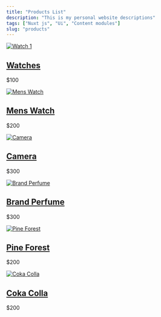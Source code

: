 ```yaml
---
title: "Products List"
description: "This is my personal website descriptions"
tags: ["Nuxt js", "Ui", "Content modules"]
slug: "products"
---
```


<div class="product-container">
  <div class="product-item">
    <a href="/products/watches"><img src="/images/wrist-watches.jpg" alt="Watch 1" class="product-image" /></a>
    <div class="product-details">
      <h2 class="product-name"><a href="/products/watches">Watches</a></h2>
      <p class="product-price">$100</p>
    </div>
  </div>

  <div class="product-item">
    <a href="/products/mens-watch"><img src="/images/mens-watch-and-ring.jpg" alt="Mens Watch" class="product-image" /></a>
    <div class="product-details">
      <h2 class="product-name"><a href="/products/mens-watch">Mens Watch</a></h2>
      <p class="product-price">$200</p>
    </div>
  </div>

  <div class="product-item">
    <a href="/products/camera"><img src="/images/pexels-madebymath-90946.jpg" alt="Camera" class="product-image" /></a>
    <div class="product-details">
      <h2 class="product-name"><a href="/products/camera">Camera</a></h2>
      <p class="product-price">$300</p>
    </div>
  </div>

  <div class="product-item">
    <a href="/products/brandperfume"><img src="/images/2959764_427.jpg" alt="Brand Perfume" class="product-image" /></a>
    <div class="product-details">
      <h2 class="product-name"><a href="/products/brandperfume">Brand Perfume</a></h2>
      <p class="product-price">$300</p>
    </div>
  </div>

  <div class="product-item">
    <a href="/products/pineforest"><img src="/images/pexels-kpaukshtite-3270223.jpg" alt="Pine Forest" class="product-image" /></a>
    <div class="product-details">
      <h2 class="product-name"><a href="/products/pineforest">Pine Forest</a></h2>
      <p class="product-price">$200</p>
    </div>
  </div>
  <div class="product-item">
    <a href="/products/cokacolla"><img src="/images/pexels-olenkabohovyk-3819969.jpg" alt="Coka Colla" class="product-image" /></a>
    <div class="product-details">
      <h2 class="product-name"><a href="/products/cokacolla">Coka Colla</a></h2>
      <p class="product-price">$200</p>
    </div>
  </div>
</div>
